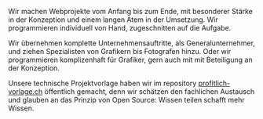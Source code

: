 Wir machen Webprojekte vom Anfang bis zum Ende, mit besonderer Stärke in der Konzeption und einem langen Atem in der Umsetzung. Wir programmieren individuell von Hand, zugeschnitten auf die Aufgabe.

Wir übernehmen komplette Unternehmensauftritte, als Generalunternehmer, und ziehen Spezialisten von Grafikern bis Fotografen hinzu. Oder wir programmieren komplizenhaft für Grafiker, gern auch mit mit Beteiligung an der Konzeption.

Unsere technische Projektvorlage haben wir im repository [profitlich-vorlage.ch](https://github.com/profitlich-ch/profitlich-vorlage.ch) öffentlich gemacht, denn wir schätzen den fachlichen Austausch und glauben an das Prinzip von Open Source: Wissen teilen schafft mehr Wissen.
